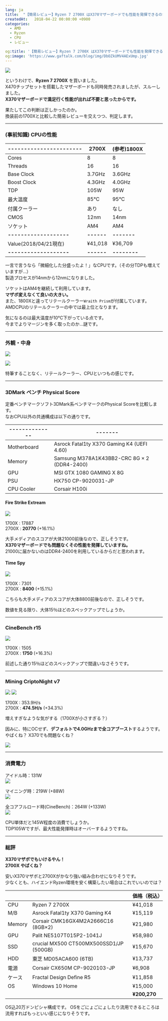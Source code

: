 ```yaml
---
lang: ja
title:  "【簡易レビュー】Ryzen 7 2700X はX370マザーボードでも性能を発揮できるのか"
createdAt:   2018-04-22 00:00:00 +0900
categories: 
  - AMD
  - Ryzen
  - CPU
  - レビュー

og:title: '【簡易レビュー】Ryzen 7 2700X はX370マザーボードでも性能を発揮できるのか'
og:image: 'https://www.gaftalk.com/blog/img/DbOZkUMV4AExUmp.jpg'
---
```


![](/blog/img/DbN7cyqUQAA5lZy.jpg)

というわけで、**Ryzen 7 2700X** を買いました。  
X470チップセットを搭載したマザーボードも同時発売されましたが、スルーしました。  
**X370マザーボードで満足行く性能が出れば不要と思ったからです。**  

果たしてこの判断は正しかったのか。  
換装前の1700Xと比較した簡易レビューを交えつつ、判定します。

***

### (事前知識) CPUの性能

|-----------------------|2700X     |(参考)1800X|
|-----------------------|----------|-----------|
| Cores                 | 8        |8          |
| Threads               | 16       |16         |
| Base Clock            | 3.7GHz   |3.6GHz     |
| Boost Clock           | 4.3GHz   |4.0GHz     |
| TDP                   | 105W     |95W        |
| 最大温度               | 85℃     |95℃       |
| 付属クーラー           | あり     |なし        |
| CMOS                  | 12nm     |14nm        |
| ソケット               | AM4      |AM4         |
|**-------------------**|**------**|**-------**|
| Value(2018/04/21現在) | ¥41,018  |¥36,709    |
|**-------------------**|**------**|**--------**|

一言で言うなら「微細化した分盛ったよ！」なCPUです。（その分TDPも増えていますが…）  
製造プロセスが14nmから12nmになりました。

ソケットはAM4を継続して利用しています。  
**マザボ変えなくて良いの大きい。**  
また、1800Xと違ってリテールクーラー`Wraith Prism`が付属しています。AMDCPUのリテールクーラーの中では最上位となります。


気になるのは最大温度が10℃下がっている点です。  
今までよりマージンを多く取ったのか…謎です。

***

### 外観・中身

![](/blog/img/DbOZj67VwAA8ItX.jpg)

![](/blog/img/DbOZkUMV4AExUmp.jpg)


特筆することなく、リテールクーラー、CPUといつもの感じです。

***

### 3DMark ベンチ Physical Score

定番ベンチマークソフト3DMark系ベンチマークのPhysical Scoreを比較します。  
なおCPU以外の共通構成は以下の通りです。

|--------------|-------|
|--------------|-------|
| Motherboard |Asrock Fatal1ty X370 Gaming K4 (UEFI 4.60)|
| Memory       | Samsung M378A1K43BB2-CRC 8G × 2 (DDR4-2400)  |
| GPU   | MSI GTX 1080 GAMING X 8G  |
| PSU   | HX750 CP-9020031-JP  |
| CPU Cooler   | Corsair H100i  |

#### Fire Strike Extream

![](/blog/img/DbOxaELVwAAMzgy.jpg)

1700X : 17887  
2700X : **20770** (+16.1%)

大手メディアのスコアが大体21000前後なので、正しそうです。  
**X370マザーボードでも問題なくその性能を発揮していますね。**  
21000に届かないのはDDR4-2400を利用しているからだと思われます。

#### Time Spy

![](/blog/img/DbO0OUTV4AAD9zK.jpg)

1700X : 7301  
2700X : **8400** (+15.1%)

こちらも大手メディアのスコアが大体8800前後なので、正しそうです。

数値を見る限り、大体15％ほどのスペックアップでしょうか。

***

### CineBench r15

![](/blog/img/DbO3skmUQAAk3KG.jpg)

1700X : 1505  
2700X : **1750** (+16.3%)

前述した通り15％ほどのスペックアップで間違いなさそうです。

***

### Mining CriptoNight v7

![](/blog/img/DbOqFTaU8AANpXH.jpg)
![](/blog/img/DbOqFgAU8AAo9kx.jpg)


1700X : 353.9H/s  
2700X : **474.5H/s** (+34.3%)

増えすぎなような気がする（1700Xが小さすぎる？）

因みに、特にOCせず、**デフォルトで4.0GHzまで全コアブースト**するようです。  
やばくね？ X370でも問題なくね？

![](/blog/img/DbOprJwUQAEXC4G.jpg)

***

### 消費電力

アイドル時：131W  
![](/blog/img/DbOnP8FU0AAcwWy.jpg)

マイニング時：219W (+88W)  
![](/blog/img/DbOu3pjVwAA-dYv.jpg)

全コアフルロード時(CineBench)：264W (+133W)  
![](/blog/img/DbO3Tu5U0AE31y8.jpg)

CPU単体だと145W程度の消費でしょうか。  
TDP105Wですが、最大性能発揮時はオーバーするようですね。

***

### 総評

**X370マザボでもいけるやん！**  
**2700X やばくね？**

安いX370マザボと2700Xがかなり強い組み合わせになりそうです。  
少なくとも、ハイエンドRyzen環境を安く構築したい場合はこれでいいのでは？  

|        |                                               | 価格（税込） |
|--------|-----------------------------------------------|------------------|
| CPU    | Ryzen 7 2700X                                 | ¥41,018          |
| M/B    | Asrock Fatal1ty X370 Gaming K4                | ¥15,119          |
| Memory | Corsair CMK16GX4M2A2666C16  (8GB×2)           | ¥21,980          |
| GPU    | Palit  NE5107T015P2-1041J                     | ¥58,980          |
| SSD    | crucial MX500 CT500MX500SSD1/JP (500GB)       | ¥15,670          |
| HDD    | 東芝 MD05ACA600  (6TB)                        | ¥13,737          |
| 電源   | Corsair CX650M CP-9020103-JP                  | ¥6,908           |
| ケース | Fractal Design Define R5                      | ¥11,858           |
| OS     | Windows 10 Home                               | ¥15,000          |
|        |                                               | **¥200,270**    |

OS込20万ドンピシャ構成です。
OSをごにょごにょしたり流用できるところは流用すればもっといい感じになりそうです。

